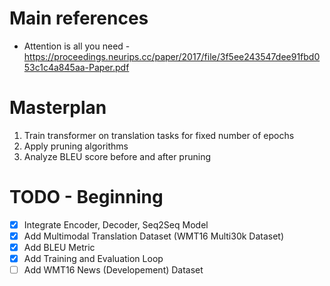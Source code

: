 # Main references
* Attention is all you need - https://proceedings.neurips.cc/paper/2017/file/3f5ee243547dee91fbd053c1c4a845aa-Paper.pdf

# Masterplan
1. Train transformer on translation tasks for fixed number of epochs
2. Apply pruning algorithms
3. Analyze BLEU score before and after pruning

# TODO - Beginning
* [x] Integrate Encoder, Decoder, Seq2Seq Model
* [x] Add Multimodal Translation Dataset (WMT16 Multi30k Dataset)
* [x] Add BLEU Metric
* [x] Add Training and Evaluation Loop
* [ ] Add WMT16 News (Developement) Dataset 
